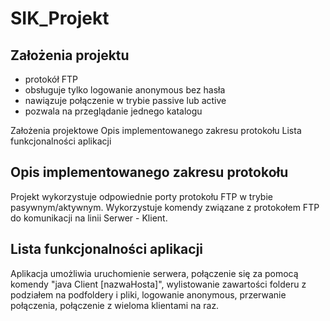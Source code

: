 # SIK_Projekt
## Założenia projektu
* protokół FTP
* obsługuje tylko logowanie anonymous bez hasła
* nawiązuje połączenie w trybie passive lub active
* pozwala na przeglądanie jednego katalogu

Założenia projektowe
Opis implementowanego zakresu protokołu
Lista funkcjonalności aplikacji

## Opis implementowanego zakresu protokołu
Projekt wykorzystuje odpowiednie porty protokołu FTP w trybie pasywnym/aktywnym. Wykorzystuje komendy związane z protokołem FTP do komunikacji na linii Serwer - Klient.

## Lista funkcjonalności aplikacji
Aplikacja umożliwia uruchomienie serwera, połączenie się za pomocą komendy "java Client [nazwaHosta]", wylistowanie zawartości folderu z podziałem na podfoldery i pliki, logowanie anonymous, przerwanie połączenia, połączenie z wieloma klientami na raz.